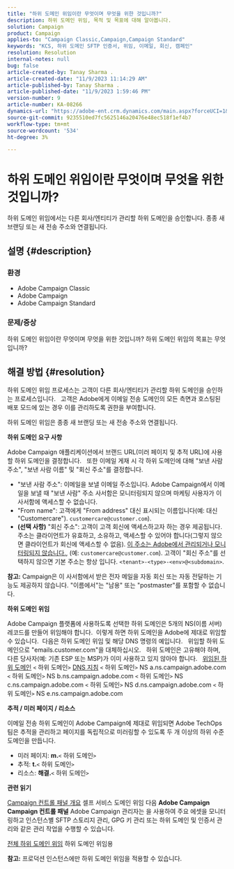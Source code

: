 ```yaml
---
title: "하위 도메인 위임이란 무엇이며 무엇을 위한 것입니까?"
description: 하위 도메인 위임, 목적 및 목표에 대해 알아봅니다.
solution: Campaign
product: Campaign
applies-to: "Campaign Classic,Campaign,Campaign Standard"
keywords: "KCS, 하위 도메인 SFTP 인증서, 위임, 이메일, 회신, 캠페인"
resolution: Resolution
internal-notes: null
bug: false
article-created-by: Tanay Sharma .
article-created-date: "11/9/2023 11:14:29 AM"
article-published-by: Tanay Sharma .
article-published-date: "11/9/2023 1:59:46 PM"
version-number: 9
article-number: KA-08266
dynamics-url: "https://adobe-ent.crm.dynamics.com/main.aspx?forceUCI=1&pagetype=entityrecord&etn=knowledgearticle&id=dbe40925-f17e-ee11-8179-6045bd0065b6"
source-git-commit: 9235510ed7fc5625146a20476e48ec518f1ef4b7
workflow-type: tm+mt
source-wordcount: '534'
ht-degree: 3%

---
```


# 하위 도메인 위임이란 무엇이며 무엇을 위한 것입니까?


하위 도메인 위임에서는 다른 회사/엔티티가 관리할 하위 도메인을 승인합니다. 종종 새 브랜딩 또는 새 전송 주소와 연결됩니다.

## 설명 {#description}


### 환경

- Adobe Campaign Classic
- Adobe Campaign
- Adobe Campaign Standard




### 문제/증상

하위 도메인 위임이란 무엇이며 무엇을 위한 것입니까? 하위 도메인 위임의 목표는 무엇입니까?


## 해결 방법 {#resolution}


하위 도메인 위임 프로세스는 고객이 다른 회사/엔티티가 관리할 하위 도메인을 승인하는 프로세스입니다.  
고객은 Adobe에게 이메일 전송 도메인의 모든 측면과 호스팅된 배포 모드에 있는 경우 이를 관리하도록 권한을 부여합니다.

하위 도메인 위임은 종종 새 브랜딩 또는 새 전송 주소와 연결됩니다.

<b>하위 도메인 요구 사항</b>

Adobe Campaign 애플리케이션에서 브랜드 URL(미러 페이지 및 추적 URL)에 사용할 하위 도메인을 결정합니다.  
또한 이메일 게재 시 각 하위 도메인에 대해 &quot;보낸 사람 주소&quot;, &quot;보낸 사람 이름&quot; 및 &quot;회신 주소&quot;를 결정합니다.

- &quot;보낸 사람 주소&quot;: 이메일을 보낼 이메일 주소입니다. Adobe Campaign에서 이메일을 보낼 때 &quot;보낸 사람&quot; 주소 사서함은 모니터링되지 않으며 마케팅 사용자가 이 사서함에 액세스할 수 없습니다.
- &quot;From name&quot;: 고객에게 &quot;From address&quot; 대신 표시되는 이름입니다(예: 대신 &quot;Customercare&quot;). `customercare@customer.com`).
- <b>(선택 사항)</b> &quot;회신 주소&quot;: 고객이 고객 회신에 액세스하고자 하는 경우 제공됩니다. 주소는 클라이언트가 유효하고, 소유하고, 액세스할 수 있어야 합니다(그렇지 않으면 클라이언트가 회신에 액세스할 수 없음). <u>이 주소는 Adobe에서 관리되거나 모니터링되지 않습니다.</u>, (예: `customercare@customer.com`). 고객이 &quot;회신 주소&quot;를 선택하지 않으면 기본 주소는 항상 입니다. `<tenant>-<type>-<env>@<subdomain>`.


<b>참고:</b> Campaign은 이 사서함에서 받은 전자 메일을 자동 회신 또는 자동 전달하는 기능도 제공하지 않습니다. &quot;이름에서&quot;는 &quot;남용&quot; 또는 &quot;postmaster&quot;를 포함할 수 없습니다.

<b>하위 도메인 위임</b>

Adobe Campaign 플랫폼에 사용하도록 선택한 하위 도메인은 5개의 NS(이름 서버) 레코드를 만들어 위임해야 합니다. 
이렇게 하면 하위 도메인을 Adobe에 제대로 위임할 수 있습니다.  다음은 하위 도메인 위임 및 해당 DNS 명령의 예입니다.  
위임할 하위 도메인으로 &quot;emails.customer.com&quot;을 대체하십시오.  
하위 도메인은 고유해야 하며, 다른 당사자(예: 기존 ESP 또는 MSP)가 이미 사용하고 있지 않아야 합니다.
 
<u>위임된 하위 도메인</u>
`<` 하위 도메인`>`
<u>DNS 지침</u>
`<` 하위 도메인`>`  NS a.ns.campaign.adobe.com
`<` 하위 도메인`>`  NS b.ns.campaign.adobe.com
`<` 하위 도메인`>`  NS c.ns.campaign.adobe.com
`<` 하위 도메인`>`  NS d.ns.campaign.adobe.com
`<` 하위 도메인`>`  NS e.ns.campaign.adobe.com

<b>추적 / 미러 페이지 / 리소스</b>

이메일 전송 하위 도메인이 Adobe Campaign에 제대로 위임되면 Adobe TechOps 팀은 추적을 관리하고 페이지를 독립적으로 미러링할 수 있도록 두 개 이상의 하위 수준 도메인을 만듭니다.

- 미러 페이지: <b>m.</b>`<` 하위 도메인`>`
- 추적: <b>t.</b>`<` 하위 도메인`>`
- 리소스: <b>해결.</b>`<` 하위 도메인`>`




<b>관련 읽기</b>

[Campaign 컨트롤 패널 개요](https://experienceleague.adobe.com/docs/campaign-classic-learn/control-panel/control-panel-overview.html?lang=ko-KR) 셀프 서비스 도메인 위임 다음 <b>Adobe Campaign Campaign 컨트롤 패널</b> Adobe Campaign 관리자는 을 사용하여 주요 에셋을 모니터링하고 인스턴스별 SFTP 스토리지 관리, GPG 키 관리 또는 하위 도메인 및 인증서 관리와 같은 관리 작업을 수행할 수 있습니다.

[전체 하위 도메인 위임](https://experienceleague.adobe.com/docs/campaign-classic-learn/control-panel/subdomains-and-certificates/subdomain-delegation.html) 하위 도메인 위임용

<b>참고:</b> 프로덕션 인스턴스에만 하위 도메인 위임을 적용할 수 있습니다.
